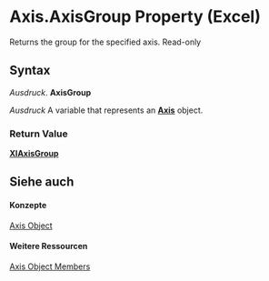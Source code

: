 
# Axis.AxisGroup Property (Excel)

Returns the group for the specified axis. Read-only


## Syntax

 _Ausdruck_. **AxisGroup**

 _Ausdruck_ A variable that represents an **[Axis](7e08c61b-90f4-8d91-0ee2-84283d10b324.md)** object.


### Return Value

 **[XlAxisGroup](30e0b817-547f-70f8-6e27-4a14031d1d79.md)**


## Siehe auch


#### Konzepte


[Axis Object](7e08c61b-90f4-8d91-0ee2-84283d10b324.md)
#### Weitere Ressourcen


[Axis Object Members](http://msdn.microsoft.com/library/2b60f79e-339d-a6cf-7ec6-a915b550c634%28Office.15%29.aspx)